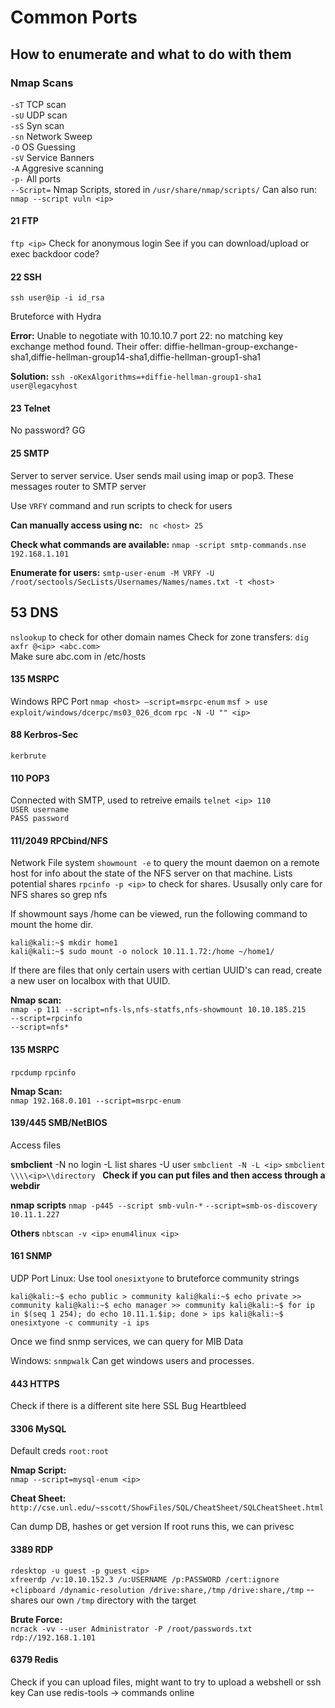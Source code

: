 # Common Ports 
## How to enumerate and what to do with them


### Nmap Scans
`-sT` TCP scan  
`-sU` UDP scan  
`-sS` Syn scan  
`-sn` Network Sweep  
`-O` OS Guessing  
`-sV` Service Banners  
`-A` Aggresive scanning  
`-p-` All ports  
`--Script=` Nmap Scripts, stored in `/usr/share/nmap/scripts/`
Can also run: `nmap --script vuln <ip>`

#### 21 FTP 
`ftp <ip>`
Check for anonymous login
See if you can download/upload or exec backdoor code?  


#### 22 SSH 
`ssh user@ip -i id_rsa`

Bruteforce with Hydra

**Error:** Unable to negotiate with 10.10.10.7 port 22: no matching key exchange method found. Their offer: diffie-hellman-group-exchange-sha1,diffie-hellman-group14-sha1,diffie-hellman-group1-sha1

**Solution:** `ssh -oKexAlgorithms=+diffie-hellman-group1-sha1 user@legacyhost`


#### 23 Telnet
No password? GG


#### 25 SMTP
Server to server service. User sends mail using imap or pop3.
These messages router to SMTP server

Use `VRFY` command and run scripts to check for users

**Can manually access using nc:** 
` nc <host> 25`

**Check what commands are available:**
`nmap -script smtp-commands.nse 192.168.1.101`

**Enumerate for users:**
`smtp-user-enum -M VRFY -U /root/sectools/SecLists/Usernames/Names/names.txt -t <host>`


## 53 DNS
`nslookup` to check for other domain names
Check for zone transfers: `dig axfr @<ip> <abc.com>`   
Make sure abc.com in /etc/hosts


#### 135 MSRPC
 Windows RPC Port
 `nmap <host> —script=msrpc-enum`
 `msf > use exploit/windows/dcerpc/ms03_026_dcom`
 `rpc -N -U "" <ip>`


#### 88 Kerbros-Sec
`kerbrute`


#### 110 POP3
Connected with SMTP, used to retreive emails
`telnet <ip> 110`  
`USER username`  
`PASS password`

#### 111/2049 RPCbind/NFS
Network File system
`showmount -e` to query the mount daemon on a remote host for info about the state of the NFS server on that machine. Lists potential shares
`rpcinfo -p <ip>` to check for shares. Ususally only care for NFS shares so grep nfs

If showmount says /home can be viewed, run the following command to mount the home dir.
```
kali@kali:~$ mkdir home1 
kali@kali:~$ sudo mount -o nolock 10.11.1.72:/home ~/home1/
```
If there are files that only certain users with certian UUID's can read, create a new user on localbox with that UUID.  

**Nmap scan:**  
`nmap -p 111 --script=nfs-ls,nfs-statfs,nfs-showmount 10.10.185.215`  
`--script=rpcinfo`  
`--script=nfs*`

#### 135 MSRPC 
`rpcdump`
`rpcinfo`  

**Nmap Scan:**  
`nmap 192.168.0.101 --script=msrpc-enum`


#### 139/445 SMB/NetBIOS
Access files

**smbclient**
-N no login
-L list shares
-U user
`smbclient -N -L <ip>`
`smbclient \\\\<ip>\\directory `
**Check if you can put files and then access through a webdir**

**nmap scripts**
`nmap -p445 --script smb-vuln-*`
`--script=smb-os-discovery 10.11.1.227`

**Others**
`nbtscan -v <ip>`
`enum4linux <ip>`

#### 161 SNMP
UDP Port
Linux: Use tool `onesixtyone` to bruteforce community strings
```
kali@kali:~$ echo public > community kali@kali:~$ echo private >> community kali@kali:~$ echo manager >> community kali@kali:~$ for ip in $(seq 1 254); do echo 10.11.1.$ip; done > ips kali@kali:~$ onesixtyone -c community -i ips
```
Once we find snmp services, we can query for MIB Data  

Windows: `snmpwalk` 
Can get windows users and processes.

#### 443 HTTPS
Check if there is a different site here
SSL Bug Heartbleed  


#### 3306 MySQL
Default creds `root:root`  

**Nmap Script:**  
`nmap --script=mysql-enum <ip>`

**Cheat Sheet:**
`http://cse.unl.edu/~sscott/ShowFiles/SQL/CheatSheet/SQLCheatSheet.html`

Can dump DB, hashes or get version
If root runs this, we can privesc 

#### 3389 RDP
`rdesktop -u guest -p guest <ip>`    
`xfreerdp /v:10.10.152.3 /u:USERNAME /p:PASSWORD /cert:ignore +clipboard /dynamic-resolution /drive:share,/tmp`
`/drive:share,/tmp` --  shares our own `/tmp` directory with the target

**Brute Force:**  
`ncrack -vv --user Administrator -P /root/passwords.txt rdp://192.168.1.101`


#### 6379 Redis 
Check if you can upload files, might want to try to upload a webshell or ssh key
Can use redis-tools → commands online
